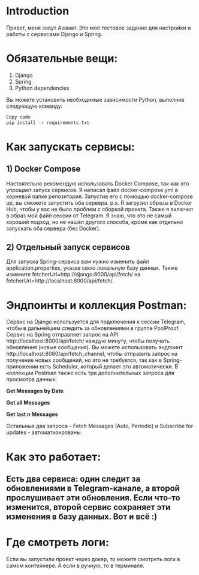 # Introduction
Привет, меня зовут Азамат. Это моё тестовое задание для настройки и работы с сервисами Django и Spring.

# Обязательные вещи:
1. Django
2. Spring
3. Python dependencies

Вы можете установить необходимые зависимости Python, выполнив следующую команду:

```bash
Copy code
pip install -r requirements.txt
```
# Как запускать сервисы:
## 1) Docker Compose
Настоятельно рекомендую использовать Docker Compose, так как это упрощает запуск сервисов.
Я написал файл docker-compose.yml в корневой папке репозитория. Запустив его с помощью docker-compose up, вы сможете запустить оба сервера.
p.s. Я загрузил образы в Docker Hub, чтобы у вас не было проблем с сборкой проекта. Также я включил в образ мой файл сессии от Telegram. Я знаю, что это не самый хороший подход, но не нашёл другого способа, кроме как отдельно запускать оба сервера (без Docker).

## 2) Отдельный запуск сервисов
Для запуска Spring-сервиса вам нужно изменить файл application.properties, указав свою локальную базу данных. Также измените fetcherUrl=http://django:8000/api/fetch/ на fetcherUrl=http://localhost:8000/api/fetch/.

# Эндпоинты и коллекция Postman:
Сервис на Django используется для подключения к сессии Telegram, чтобы в дальнейшем следить за обновлениями в группе PoolProof. Сервис на Spring отправляет запрос на API http://localhost:8000/api/fetch/ каждую минуту, чтобы получать обновления (новые сообщения). Вы можете использовать эндпоинт http://localhost:8080/api/fetch_channel, чтобы отправить запрос на получение новых сообщений, но это не требуется, так как в Spring-приложении есть Scheduler, который делает это автоматически.
В коллекции Postman также есть три дополнительных запроса для просмотра данных:

**Get Messages by Date**

**Get all Messages**

**Get last n Messages**

Остальные два запроса - Fetch Messages (Auto, Periodic) и Subscribe for updates - автоматизированы.

# Как это работает:
## Есть два сервиса: один следит за обновлениями в Telegram-канале, а второй прослушивает эти обновления. Если что-то изменится, второй сервис сохраняет эти изменения в базу данных. Вот и всё :)

# Где смотреть логи:
Если вы запустили проект через докер, то можете смотреть логи в самом контейнере. А если в ручную, то в терминале.
